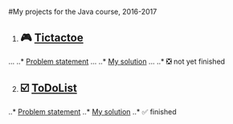 #My projects for the Java course, 2016-2017

1. ## :video_game: [Tictactoe](https://github.com/slbedu/javase8-2016/tree/master/lab01)
... ..* [Problem statement](https://github.com/slbedu/javase8-2016/tree/master/lab01)
... ..* [My solution](https://github.com/ozhi/java/tree/master/ex01_tictactoe/src)
... ..* :negative_squared_cross_mark: not yet finished

2. ## :ballot_box_with_check: [ToDoList](https://github.com/slbedu/javase8-2016/tree/master/lab02)
..* [Problem statement](https://github.com/slbedu/javase8-2016/tree/master/lab02)
..* [My solution](https://github.com/ozhi/java/tree/master/ex02_todolist/src)
..* :white_check_mark: finished


